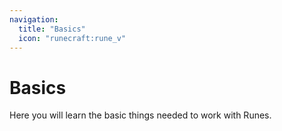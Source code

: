 ```yaml
---
navigation:
  title: "Basics"
  icon: "runecraft:rune_v"
---
```


# Basics

Here you will learn the basic things needed to work with Runes.

<SubPages />